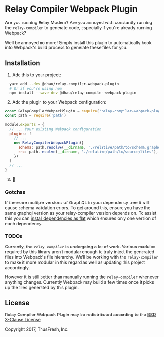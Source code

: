# Relay Compiler Webpack Plugin

Are you running Relay Modern? Are you annoyed with constantly running the `relay-compiler` to generate code, especially if you're already running Webpack?

Well be annoyed no more! Simply install this plugin to automatically hook into Webpack's build process to generate these files for you.

## Installation

  1. Add this to your project:

```sh
  yarn add --dev @dhau/relay-compiler-webpack-plugin
  # Or if you're using npm
  npm install --save-dev @dhau/relay-compiler-webpack-plugin
```

  2. Add the plugin to your Webpack configuration:
  
```javascript
const RelayCompilerWebpackPlugin = require('relay-compiler-webpack-plugin')
const path = require('path')

module.exports = {
  // ... Your existing Webpack configuration
  plugins: [
    // ...
    new RelayCompilerWebpackPlugin({
      schema: path.resolve(__dirname, './relative/path/to/schema.graphql'), // or schema.json
      src: path.resolve(__dirname, './relative/path/to/source/files'),
    })
  ]
  // ...
}
```

  3. :tada:

### Gotchas

If there are multiple versions of GraphQL in your dependency tree it will cause schema validation errors. To get around
this, ensure you have the same graphql version as your relay-compiler version depends on. To assist this you can 
[install dependencies as flat](https://yarnpkg.com/lang/en/docs/cli/install/#toc-yarn-install-flat) which ensures only 
one version of each dependency.
  
### TODOs

Currently, the `relay-compiler` is undergoing a lot of work.
Various modules required by this library aren't modular enough to truly inject the generated files into Webpack's file hierarchy.
We'll be working with the `relay-compiler` to make it more modular in this regard as well as updating this project accordingly.

However it is still better than manually running the `relay-compiler` whenever anything changes.
Currently Webpack may build a few times once it picks up the files generated by this plugin.

## License

Relay Compiler Webpack Plugin may be redistributed according to the [BSD 3-Clause License](LICENSE).

Copyright 2017, ThusFresh, Inc.
